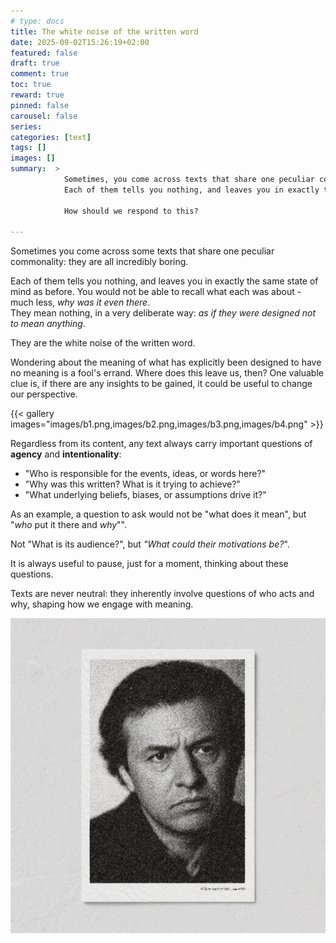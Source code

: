 ```yaml
---
# type: docs 
title: The white noise of the written word
date: 2025-09-02T15:26:19+02:00
featured: false
draft: true
comment: true
toc: true
reward: true
pinned: false
carousel: false
series:
categories: [text]
tags: []
images: []
summary:  > 
            Sometimes, you come across texts that share one peculiar commonality: they are all incredibly boring.   
            Each of them tells you nothing, and leaves you in exactly the same state of mind as before.<br>

            How should we respond to this?

---
```



Sometimes you come across some texts that share one peculiar commonality: they are all incredibly boring.   

Each of them tells you nothing, and leaves you in exactly the same state of mind as before.
You would not be able to recall what each was about - much less, *why was it even there*.  
They mean nothing, in a very deliberate way: *as if they were designed not to mean anything*.

They are the white noise of the written word.  

Wondering about the meaning of what has explicitly been
designed to have no meaning is a fool's errand.
Where does this leave us, then?
One valuable clue is, if there are any insights to be gained,
it could be useful to change our perspective.

{{< gallery images="images/b1.png,images/b2.png,images/b3.png,images/b4.png" >}}


Regardless from its content, any text always carry important questions of **agency** and **intentionality**:

- "Who is responsible for the events, ideas, or words here?"
- "Why was this written? What is it trying to achieve?"
- "What underlying beliefs, biases, or assumptions drive it?"

As an example, a question to ask would not be "what does it mean", but "*who* put it there and *why*"".  

Not "What is its audience?", but *"What could their motivations be?*". 

It is always useful to pause, just for a moment, thinking about these questions.

Texts are never neutral: they inherently involve questions of who acts and why, shaping how we engage with meaning.

![Daniel](images/daniel_m.jpg?width=200#right)
 